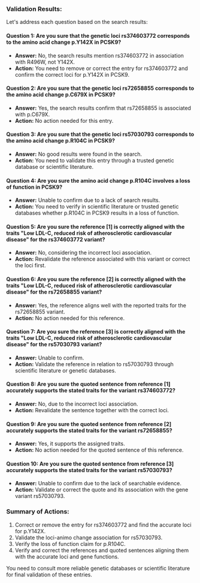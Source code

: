 ### Validation Results:

Let's address each question based on the search results:

#### Question 1: Are you sure that the genetic loci rs374603772 corresponds to the amino acid change p.Y142X in PCSK9?
- **Answer:** No, the search results mention rs374603772 in association with R496W, not Y142X.
- **Action:** You need to remove or correct the entry for rs374603772 and confirm the correct loci for p.Y142X in PCSK9.

#### Question 2: Are you sure that the genetic loci rs72658855 corresponds to the amino acid change p.C679X in PCSK9?
- **Answer:** Yes, the search results confirm that rs72658855 is associated with p.C679X.
- **Action:** No action needed for this entry.

#### Question 3: Are you sure that the genetic loci rs57030793 corresponds to the amino acid change p.R104C in PCSK9?
- **Answer:** No good results were found in the search.
- **Action:** You need to validate this entry through a trusted genetic database or scientific literature.

#### Question 4: Are you sure the amino acid change p.R104C involves a loss of function in PCSK9?
- **Answer:** Unable to confirm due to a lack of search results.
- **Action:** You need to verify in scientific literature or trusted genetic databases whether p.R104C in PCSK9 results in a loss of function.

#### Question 5: Are you sure the reference [1] is correctly aligned with the traits "Low LDL-C, reduced risk of atherosclerotic cardiovascular disease" for the rs374603772 variant?
- **Answer:** No, considering the incorrect loci association.
- **Action:** Revalidate the reference associated with this variant or correct the loci first.

#### Question 6: Are you sure the reference [2] is correctly aligned with the traits "Low LDL-C, reduced risk of atherosclerotic cardiovascular disease" for the rs72658855 variant?
- **Answer:** Yes, the reference aligns well with the reported traits for the rs72658855 variant.
- **Action:** No action needed for this reference.

#### Question 7: Are you sure the reference [3] is correctly aligned with the traits "Low LDL-C, reduced risk of atherosclerotic cardiovascular disease" for the rs57030793 variant?
- **Answer:** Unable to confirm.
- **Action:** Validate the reference in relation to rs57030793 through scientific literature or genetic databases.

#### Question 8: Are you sure the quoted sentence from reference [1] accurately supports the stated traits for the variant rs374603772?
- **Answer:** No, due to the incorrect loci association.
- **Action:** Revalidate the sentence together with the correct loci.

#### Question 9: Are you sure the quoted sentence from reference [2] accurately supports the stated traits for the variant rs72658855?
- **Answer:** Yes, it supports the assigned traits.
- **Action:** No action needed for the quoted sentence of this reference.

#### Question 10: Are you sure the quoted sentence from reference [3] accurately supports the stated traits for the variant rs57030793?
- **Answer:** Unable to confirm due to the lack of searchable evidence.
- **Action:** Validate or correct the quote and its association with the gene variant rs57030793.


### Summary of Actions:
1. Correct or remove the entry for rs374603772 and find the accurate loci for p.Y142X.
2. Validate the loci-animo change association for rs57030793.
3. Verify the loss of function claim for p.R104C.
4. Verify and correct the references and quoted sentences aligning them with the accurate loci and gene functions.

You need to consult more reliable genetic databases or scientific literature for final validation of these entries.